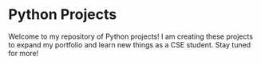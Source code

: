 # Python Projects

Welcome to my repository of Python projects! I am creating these projects to expand my portfolio and learn new things as a CSE student.
Stay tuned for more!
